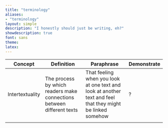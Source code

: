 ```yaml
---
title: "terminology"
aliases:
- "terminology"
layout: simple
description: "I honestly should just be writing, eh?"
showdescription: true
font: sans
theme: 
latex: 
---
```


| Concept | Definition | Paraphrase | Demonstrate |
| --- | --- | --- | --- |
| Intertextuality | The process by which readers make connections between different texts | That feeling when you look at one text and look at another text and feel that they might be linked somehow | ? |
| | | | |
